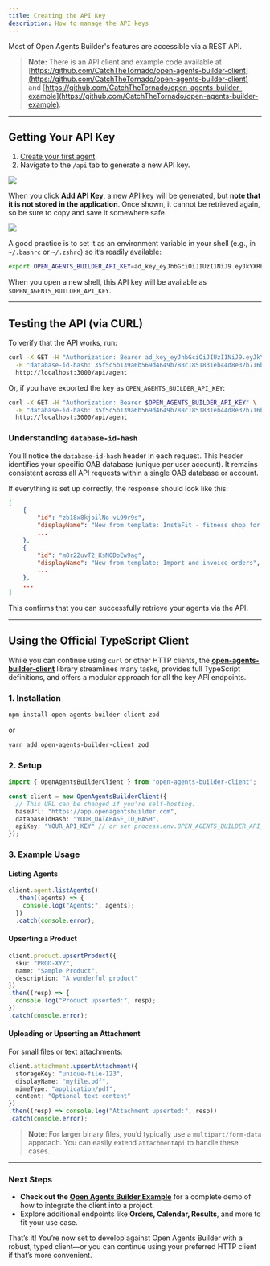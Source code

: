 ```yaml
---
title: Creating the API Key
description: How to manage the API keys
---
```


Most of Open Agents Builder's features are accessible via a REST API.

> **Note:** There is an API client and example code available at [https://github.com/CatchTheTornado/open-agents-builder-client](https://github.com/CatchTheTornado/open-agents-builder-client) and [https://github.com/CatchTheTornado/open-agents-builder-example](https://github.com/CatchTheTornado/open-agents-builder-example).

---

## Getting Your API Key

1. [Create your first agent](/guides/4-creating-first-agent).  
2. Navigate to the `/api` tab to generate a new API key.

<Image src="../../../assets/api-keys.png" />

When you click **Add API Key**, a new API key will be generated, but **note that it is not stored in the application**. Once shown, it cannot be retrieved again, so be sure to copy and save it somewhere safe.

<Image src="../../../assets/create-key.png" />

A good practice is to set it as an environment variable in your shell (e.g., in `~/.bashrc` or `~/.zshrc`) so it’s readily available:

```bash
export OPEN_AGENTS_BUILDER_API_KEY=ad_key_eyJhbGciOiJIUzI1NiJ9.eyJkYXRhYmFzZUlkSGFzaCI6IjM1ZjVjNWIx...
```

When you open a new shell, this API key will be available as `$OPEN_AGENTS_BUILDER_API_KEY`.

---

## Testing the API (via CURL)

To verify that the API works, run:

```bash
curl -X GET -H "Authorization: Bearer ad_key_eyJhbGciOiJIUzI1NiJ9.eyJkYXRhYmFzZUlkSGFzaCI6IjM1ZjVjNWIxMzlhN..." \
  -H "database-id-hash: 35f5c5b139a6b569d4649b788c1851831eb44d8e32b716b8411ec6431af8121d" \
  http://localhost:3000/api/agent
```

Or, if you have exported the key as `OPEN_AGENTS_BUILDER_API_KEY`:

```bash
curl -X GET -H "Authorization: Bearer $OPEN_AGENTS_BUILDER_API_KEY" \
  -H "database-id-hash: 35f5c5b139a6b569d4649b788c1851831eb44d8e32b716b8411ec6431af8121d" \
  http://localhost:3000/api/agent
```

### Understanding `database-id-hash`

You’ll notice the `database-id-hash` header in each request. This header identifies your specific OAB database (unique per user account). It remains consistent across all API requests within a single OAB database or account.

If everything is set up correctly, the response should look like this:

```json
[
    {
        "id": "zb18x8kjoilNo-vL99r9s",
        "displayName": "New from template: InstaFit - fitness shop for Instagram",
        ...
    },
    {
        "id": "m8r22uvT2_KsMODoEw9ag",
        "displayName": "New from template: Import and invoice orders",
        ...
    },
    ...
]
```

This confirms that you can successfully retrieve your agents via the API.

---

## Using the Official TypeScript Client

While you can continue using `curl` or other HTTP clients, the [**open-agents-builder-client**](https://github.com/CatchTheTornado/open-agents-builder-client) library streamlines many tasks, provides full TypeScript definitions, and offers a modular approach for all the key API endpoints.

### 1. Installation

```bash
npm install open-agents-builder-client zod
```
or
```bash
yarn add open-agents-builder-client zod
```

### 2. Setup

```ts
import { OpenAgentsBuilderClient } from "open-agents-builder-client";

const client = new OpenAgentsBuilderClient({
  // This URL can be changed if you're self-hosting.
  baseUrl: "https://app.openagentsbuilder.com", 
  databaseIdHash: "YOUR_DATABASE_ID_HASH",
  apiKey: "YOUR_API_KEY" // or set process.env.OPEN_AGENTS_BUILDER_API_KEY
});
```

### 3. Example Usage

#### Listing Agents
```ts
client.agent.listAgents()
  .then((agents) => {
    console.log("Agents:", agents);
  })
  .catch(console.error);
```

#### Upserting a Product
```ts
client.product.upsertProduct({
  sku: "PROD-XYZ",
  name: "Sample Product",
  description: "A wonderful product"
})
.then((resp) => {
  console.log("Product upserted:", resp);
})
.catch(console.error);
```

#### Uploading or Upserting an Attachment
For small files or text attachments:
```ts
client.attachment.upsertAttachment({
  storageKey: "unique-file-123",
  displayName: "myfile.pdf",
  mimeType: "application/pdf",
  content: "Optional text content"
})
.then((resp) => console.log("Attachment upserted:", resp))
.catch(console.error);
```

> **Note**: For larger binary files, you’d typically use a `multipart/form-data` approach. You can easily extend `attachmentApi` to handle these cases.

---

### Next Steps
- **Check out the [Open Agents Builder Example](https://github.com/CatchTheTornado/open-agents-builder-example)** for a complete demo of how to integrate the client into a project.  
- Explore additional endpoints like **Orders, Calendar, Results**, and more to fit your use case.

That’s it! You’re now set to develop against Open Agents Builder with a robust, typed client—or you can continue using your preferred HTTP client if that’s more convenient.